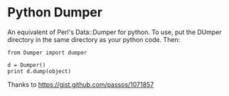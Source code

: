 Python Dumper
=============

An equivalent of Perl's Data::Dumper for python. To use, put the DUmper directory in the same directory as your python code. Then:

    from Dumper import dumper
    
    d = Dumper()
    print d.dump(object)

Thanks to https://gist.github.com/passos/1071857
